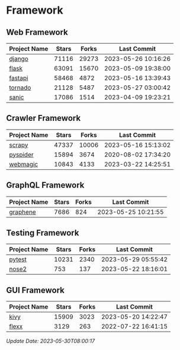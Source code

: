 # Framework

## Web Framework
| Project Name | Stars | Forks | Last Commit |
| ------------ | ----- | ----- | ----------- |
| [django](https://github.com/django/django) | 71116 | 29273 | 2023-05-26 10:16:26 |
| [flask](https://github.com/pallets/flask) | 63091 | 15670 | 2023-05-09 19:38:00 |
| [fastapi](https://github.com/tiangolo/fastapi) | 58468 | 4872 | 2023-05-16 13:39:43 |
| [tornado](https://github.com/tornadoweb/tornado) | 21128 | 5487 | 2023-05-27 03:00:42 |
| [sanic](https://github.com/sanic-org/sanic) | 17086 | 1514 | 2023-04-09 19:23:21 |

## Crawler Framework
| Project Name | Stars | Forks | Last Commit |
| ------------ | ----- | ----- | ----------- |
| [scrapy](https://github.com/scrapy/scrapy) | 47337 | 10006 | 2023-05-16 15:13:02 |
| [pyspider](https://github.com/binux/pyspider) | 15894 | 3674 | 2020-08-02 17:34:20 |
| [webmagic](https://github.com/code4craft/webmagic) | 10843 | 4133 | 2023-03-22 14:25:51 |

## GraphQL Framework
| Project Name | Stars | Forks | Last Commit |
| ------------ | ----- | ----- | ----------- |
| [graphene](https://github.com/graphql-python/graphene) | 7686 | 824 | 2023-05-25 10:21:55 |

## Testing Framework
| Project Name | Stars | Forks | Last Commit |
| ------------ | ----- | ----- | ----------- |
| [pytest](https://github.com/pytest-dev/pytest) | 10231 | 2340 | 2023-05-29 05:55:42 |
| [nose2](https://github.com/nose-devs/nose2) | 753 | 137 | 2023-05-22 18:16:01 |

## GUI Framework
| Project Name | Stars | Forks | Last Commit |
| ------------ | ----- | ----- | ----------- |
| [kivy](https://github.com/kivy/kivy) | 15909 | 3023 | 2023-05-20 14:22:47 |
| [flexx](https://github.com/flexxui/flexx) | 3129 | 263 | 2022-07-22 16:41:15 |

*Update Date: 2023-05-30T08:00:17*